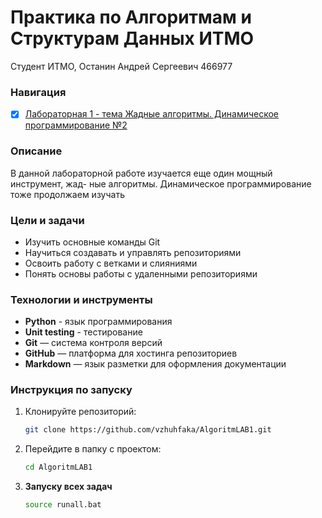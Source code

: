 # Практика по Алгоритмам и Cтруктурам Данных ИТМО 

Студент ИТМО, Останин Андрей Сергеевич 466977

### Навигация
 
- [X] [Лабораторная 1 - тема Жадные алгоритмы. Динамическое программирование №2](lab1/README.md)

### Описание 
В данной лабораторной работе изучается еще один мощный инструмент, жад-
ные алгоритмы. Динамическое программирование тоже продолжаем изучать


### Цели и задачи

- Изучить основные команды Git
- Научиться создавать и управлять репозиториями
- Освоить работу с ветками и слияниями
- Понять основы работы с удаленными репозиториями

### Технологии и инструменты

- **Python** - язык программирования
- **Unit testing** - тестирование
- **Git** — система контроля версий
- **GitHub** — платформа для хостинга репозиториев
- **Markdown** — язык разметки для оформления документации

### Инструкция по запуску

1. Клонируйте репозиторий:
   ```bash
   git clone https://github.com/vzhuhfaka/AlgoritmLAB1.git
   ```
2. Перейдите в папку с проектом:
   ```bash
   cd AlgoritmLAB1
   ```
3. **Запуску всех задач**
    ```bash
    source runall.bat
    ```
